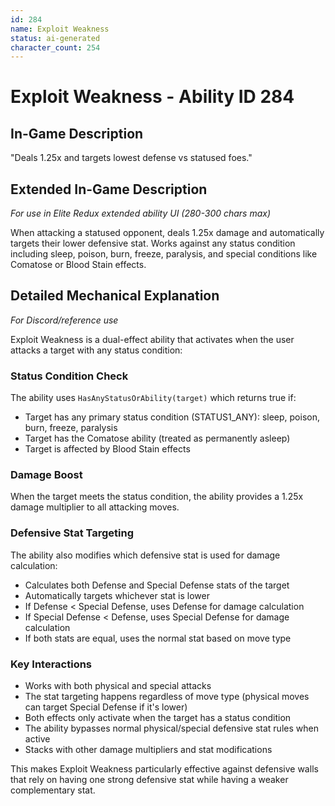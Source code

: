 ```yaml
---
id: 284
name: Exploit Weakness
status: ai-generated
character_count: 254
---
```


# Exploit Weakness - Ability ID 284

## In-Game Description
"Deals 1.25x and targets lowest defense vs statused foes."

## Extended In-Game Description
*For use in Elite Redux extended ability UI (280-300 chars max)*

When attacking a statused opponent, deals 1.25x damage and automatically targets their lower defensive stat. Works against any status condition including sleep, poison, burn, freeze, paralysis, and special conditions like Comatose or Blood Stain effects.

## Detailed Mechanical Explanation
*For Discord/reference use*

Exploit Weakness is a dual-effect ability that activates when the user attacks a target with any status condition:

### Status Condition Check
The ability uses `HasAnyStatusOrAbility(target)` which returns true if:
- Target has any primary status condition (STATUS1_ANY): sleep, poison, burn, freeze, paralysis
- Target has the Comatose ability (treated as permanently asleep)
- Target is affected by Blood Stain effects

### Damage Boost
When the target meets the status condition, the ability provides a 1.25x damage multiplier to all attacking moves.

### Defensive Stat Targeting
The ability also modifies which defensive stat is used for damage calculation:
- Calculates both Defense and Special Defense stats of the target
- Automatically targets whichever stat is lower
- If Defense < Special Defense, uses Defense for damage calculation
- If Special Defense < Defense, uses Special Defense for damage calculation
- If both stats are equal, uses the normal stat based on move type

### Key Interactions
- Works with both physical and special attacks
- The stat targeting happens regardless of move type (physical moves can target Special Defense if it's lower)
- Both effects only activate when the target has a status condition
- The ability bypasses normal physical/special defensive stat rules when active
- Stacks with other damage multipliers and stat modifications

This makes Exploit Weakness particularly effective against defensive walls that rely on having one strong defensive stat while having a weaker complementary stat.